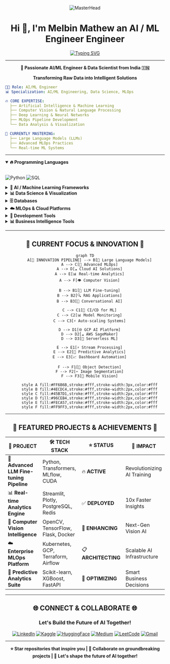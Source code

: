<div align="center">
  
![MasterHead](https://images-wixmp-ed30a86b8c4ca887773594c2.wixmp.com/f/c83c004e-1370-4756-88e5-4071de797088/dfredg5-0a60e875-646e-4d6c-bb91-73086f012808.gif?token=eyJ0eXAiOiJKV1QiLCJhbGciOiJIUzI1NiJ9.eyJzdWIiOiJ1cm46YXBwOjdlMGQxODg5ODIyNjQzNzNhNWYwZDQxNWVhMGQyNmUwIiwiaXNzIjoidXJuOmFwcDo3ZTBkMTg4OTgyMjY0MzczYTVmMGQ0MTVlYTBkMjZlMCIsIm9iaiI6W1t7InBhdGgiOiJcL2ZcL2M4M2MwMDRlLTEzNzAtNDc1Ni04OGU1LTQwNzFkZTc5NzA4OFwvZGZyZWRnNS0wYTYwZTg3NS02NDZlLTRkNmMtYmI5MS03MzA4NmYwMTI4MDguZ2lmIn1dXSwiYXVkIjpbInVybjpzZXJ2aWNlOmZpbGUuZG93bmxvYWQiXX0.LGN_eGL7dT0xRj4oRbyRRVay-pHbyiXHru7YoVPcRro)

</div>

# <div align="center"> **Hi 👋, I'm Melbin Mathew** an AI / ML Engineer Engineer</div>

<div align="center">
  
[![Typing SVG](https://readme-typing-svg.herokuapp.com?font=JetBrains+Mono&weight=700&size=32&pause=1000&color=00D9FF&center=true&vCenter=true&width=700&lines=🤖+AI%2FML+Engineer;🧠+Data+Scientist;☁️+MLOps+Enthusiast;🐍+Python+Developer;🔥+Deep+Learning+Specialist;🌟+Turning+Data+into+Intelligence)](https://git.io/typing-svg)

</div>

---


<div align="center">

**🎯 Passionate AI/ML Engineer & Data Scientist from India 🇮🇳**

**Transforming Raw Data into Intelligent Solutions**

</div>

```yaml
👨‍💻 Role: AI/ML Engineer 
📊 Specialization: AI/ML Engineering, Data Science, MLOps

🔥 CORE EXPERTISE:
  ├── Artificial Intelligence & Machine Learning
  ├── Computer Vision & Natural Language Processing
  ├── Deep Learning & Neural Networks
  ├── MLOps Pipeline Development
  └── Data Analysis & Visualization

🚀 CURRENTLY MASTERING:
  ├── Large Language Models (LLMs)
  ├── Advanced MLOps Practices
  └── Real-time ML Systems


```

---

<details open>
<summary><strong>🔥 Programming Languages</strong></summary><br>

![Python](https://img.shields.io/badge/Python-FFD43B?style=for-the-badge&logo=python&logoColor=blue)
![SQL](https://img.shields.io/badge/SQL-4479A1?style=for-the-badge&logo=postgresql&logoColor=white)

</details>

<details>
<summary><strong>🤖 AI / Machine Learning Frameworks</strong></summary><br>

![TensorFlow](https://img.shields.io/badge/TensorFlow-FF6F00?style=for-the-badge&logo=tensorflow&logoColor=white)
![PyTorch](https://img.shields.io/badge/PyTorch-EE4C2C?style=for-the-badge&logo=pytorch&logoColor=white)
![Scikit Learn](https://img.shields.io/badge/scikit_learn-F7931E?style=for-the-badge&logo=scikit-learn&logoColor=white)
![Keras](https://img.shields.io/badge/Keras-FF0000?style=for-the-badge&logo=keras&logoColor=white)
![Hugging Face](https://img.shields.io/badge/🤗%20Hugging%20Face-FFD21E?style=for-the-badge&logoColor=black)
![OpenCV](https://img.shields.io/badge/OpenCV-27338e?style=for-the-badge&logo=OpenCV&logoColor=white)

</details>

<details>
<summary><strong>📊 Data Science & Visualization</strong></summary><br>

![Pandas](https://img.shields.io/badge/Pandas-2C2D72?style=for-the-badge&logo=pandas&logoColor=white)
![NumPy](https://img.shields.io/badge/Numpy-777BB4?style=for-the-badge&logo=numpy&logoColor=white)
![Matplotlib](https://img.shields.io/badge/Matplotlib-11557c?style=for-the-badge&logo=python&logoColor=white)
![Seaborn](https://img.shields.io/badge/Seaborn-3776AB?style=for-the-badge&logo=python&logoColor=white)
![Plotly](https://img.shields.io/badge/Plotly-239120?style=for-the-badge&logo=plotly&logoColor=white)

</details>

<details>
<summary><strong>🗄️ Databases</strong></summary><br>

![PostgreSQL](https://img.shields.io/badge/PostgreSQL-316192?style=for-the-badge&logo=postgresql&logoColor=white)
![MySQL](https://img.shields.io/badge/MySQL-005C84?style=for-the-badge&logo=mysql&logoColor=white)
![MongoDB](https://img.shields.io/badge/MongoDB-4EA94B?style=for-the-badge&logo=mongodb&logoColor=white)

</details>

<details>
<summary><strong>☁️ MLOps & Cloud Platforms</strong></summary><br>

![Docker](https://img.shields.io/badge/Docker-2CA5E0?style=for-the-badge&logo=docker&logoColor=white)
![Kubernetes](https://img.shields.io/badge/kubernetes-326ce5.svg?&style=for-the-badge&logo=kubernetes&logoColor=white)
![MLflow](https://img.shields.io/badge/MLflow-0194E2?style=for-the-badge&logo=mlflow&logoColor=white)
![Apache Airflow](https://img.shields.io/badge/Airflow-017CEE?style=for-the-badge&logo=Apache%20Airflow&logoColor=white)
![AWS](https://img.shields.io/badge/Amazon_AWS-FF9900?style=for-the-badge&logo=amazonaws&logoColor=white)
![Google Cloud](https://img.shields.io/badge/Google_Cloud-4285F4?style=for-the-badge&logo=google-cloud&logoColor=white)

</details>

<details>
<summary><strong>🧰 Development Tools</strong></summary><br>

![VS Code](https://img.shields.io/badge/VSCode-0078D4?style=for-the-badge&logo=visual%20studio%20code&logoColor=white)
![Jupyter](https://img.shields.io/badge/Jupyter-F37626.svg?&style=for-the-badge&logo=Jupyter&logoColor=white)
![Colab](https://img.shields.io/badge/Colab-F9AB00?style=for-the-badge&logo=googlecolab&color=525252)
![Git](https://img.shields.io/badge/GIT-E44C30?style=for-the-badge&logo=git&logoColor=white)
![GitHub](https://img.shields.io/badge/GitHub-100000?style=for-the-badge&logo=github&logoColor=white)

</details>

<details>
<summary><strong>📊 Business Intelligence Tools</strong></summary><br>

![Power BI](https://img.shields.io/badge/PowerBI-F2C811?style=for-the-badge&logo=Power%20BI&logoColor=white)
![Tableau](https://img.shields.io/badge/Tableau-E97627?style=for-the-badge&logo=Tableau&logoColor=white)

</details>

---

## <div align="center">🎯 **CURRENT FOCUS & INNOVATION** 🎯</div>

<div align="center">

```mermaid
graph TD
    A[🚀 INNOVATION PIPELINE] --> B[🤖 Large Language Models]
    A --> C[🔄 Advanced MLOps]
    A --> D[☁️ Cloud AI Solutions]
    A --> E[📊 Real-time Analytics]
    A --> F[👁️ Computer Vision]
    
    B --> B1[🎯 LLM Fine-tuning]
    B --> B2[🔍 RAG Applications]
    B --> B3[💬 Conversational AI]
    
    C --> C1[🚀 CI/CD for ML]
    C --> C2[📊 Model Monitoring]
    C --> C3[⚡ Auto-scaling Systems]
    
    D --> D1[🌐 GCP AI Platform]
    D --> D2[☁️ AWS SageMaker]
    D --> D3[🔧 Serverless ML]
    
    E --> E1[⚡ Stream Processing]
    E --> E2[🔮 Predictive Analytics]
    E --> E3[📈 Dashboard Automation]
    
    F --> F1[🎯 Object Detection]
    F --> F2[✂️ Image Segmentation]
    F --> F3[📱 Mobile Vision]
    
    style A fill:#FF6B6B,stroke:#fff,stroke-width:3px,color:#fff
    style B fill:#4ECDC4,stroke:#fff,stroke-width:2px,color:#fff
    style C fill:#45B7D1,stroke:#fff,stroke-width:2px,color:#fff
    style D fill:#96CEB4,stroke:#fff,stroke-width:2px,color:#fff
    style E fill:#FECA57,stroke:#fff,stroke-width:2px,color:#fff
    style F fill:#FF9FF3,stroke:#fff,stroke-width:2px,color:#fff
```

</div>

---

## <div align="center">🌟 **FEATURED PROJECTS & ACHIEVEMENTS** 🌟</div>

<div align="center">

| 🚀 **PROJECT** | 🛠️ **TECH STACK** | ⭐ **STATUS** | 🎯 **IMPACT** |
|----------------|-------------------|---------------|----------------|
| 🤖 **Advanced LLM Fine-tuning Pipeline** | Python, Transformers, MLflow, CUDA | 🔥 **ACTIVE** | Revolutionizing AI Training |
| 📊 **Real-time Analytics Engine** | Streamlit, Plotly, PostgreSQL, Redis | ✅ **DEPLOYED** | 10x Faster Insights |
| 🧠 **Computer Vision Intelligence** | OpenCV, TensorFlow, Flask, Docker | 🚧 **ENHANCING** | Next-Gen Vision AI |
| ☁️ **Enterprise MLOps Platform** | Kubernetes, GCP, Terraform, Airflow | 📋 **ARCHITECTING** | Scalable AI Infrastructure |
| 🔮 **Predictive Analytics Suite** | Scikit-learn, XGBoost, FastAPI | 🎯 **OPTIMIZING** | Smart Business Decisions |

</div>

---

## <div align="center">🌐 **CONNECT & COLLABORATE** 🌐</div>

<div align="center">

### **Let's Build the Future of AI Together!**

[![LinkedIn](https://img.shields.io/badge/LinkedIn-0077B5?style=for-the-badge&logo=linkedin&logoColor=white)](https://www.linkedin.com/in/melbin-mathew-09385a25a/)
[![Kaggle](https://img.shields.io/badge/Kaggle-20BEFF?style=for-the-badge&logo=Kaggle&logoColor=white)](https://www.kaggle.com/melbinmathew32)
[![HuggingFace](https://img.shields.io/badge/🤗%20Hugging%20Face-FFD21E?style=for-the-badge&logoColor=black)](https://huggingface.co/Melbi)
[![Medium](https://img.shields.io/badge/Medium-12100E?style=for-the-badge&logo=medium&logoColor=white)](https://medium.com/@melbinm32)
[![LeetCode](https://img.shields.io/badge/LeetCode-FFA116?style=for-the-badge&logo=LeetCode&logoColor=black)](https://leetcode.com/u/melbinm32/)
[![Gmail](https://img.shields.io/badge/Gmail-D14836?style=for-the-badge&logo=gmail&logoColor=white)](mailto:melbinm32@gmail.com)

</div>

---
<div align="center">


**⭐ Star repositories that inspire you | 🤝 Collaborate on groundbreaking projects | 🚀 Let's shape the future of AI together!**


</div>
